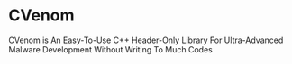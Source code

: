 # CVenom
CVenom is An Easy-To-Use C++ Header-Only Library For Ultra-Advanced Malware Development Without Writing To Much Codes
